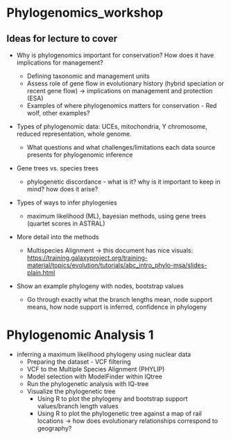 # Phylogenomics_workshop

## Ideas for lecture to cover 
- Why is phylogenomics important for conservation? How does it have implications for management?
    - Defining taxonomic and management units
    - Assess role of gene flow in evolutionary history (hybrid speciation or recent gene flow) -> implications on management and protection (ESA)
    - Examples of where phylogenomics matters for conservation
          - Red wolf, other examples? 
- Types of phylogenomic data: UCEs, mitochondria, Y chromosome, reduced representation, whole genome. 
  - What questions and what challenges/limitations each data source presents for phylogenomic inference
- Gene trees vs. species trees
  - phylogenetic discordance - what is it? why is it important to keep in mind? how does it arise?
- Types of ways to infer phylogenies
   - maximum likelihood (ML), bayesian methods, using gene trees (quartet scores in ASTRAL)
- More detail into the methods
   - Multispecies Alignment -> this document has nice visuals: https://training.galaxyproject.org/training-material/topics/evolution/tutorials/abc_intro_phylo-msa/slides-plain.html
 
- Show an example phylogeny with nodes, bootstrap values
   - Go through exactly what the branch lengths mean, node support means, how node support is inferred, confidence in phylogeny 


# Phylogenomic Analysis 1
- inferring a maximum likelihood phylogeny using nuclear data
    - Preparing the dataset - VCF filtering
    - VCF to the Multiple Species Alignment (PHYLIP)
    - Model selection with ModelFinder within IQtree
    - Run the phylogenetic analysis with IQ-tree
    - Visualize the phylogenetic tree
         - Using R to plot the phylogeny and bootstrap support values/branch length values
         - Using R to plot the phylogenetic tree against a map of rail locations -> how does evolutionary relationships correspond to geography? 


















